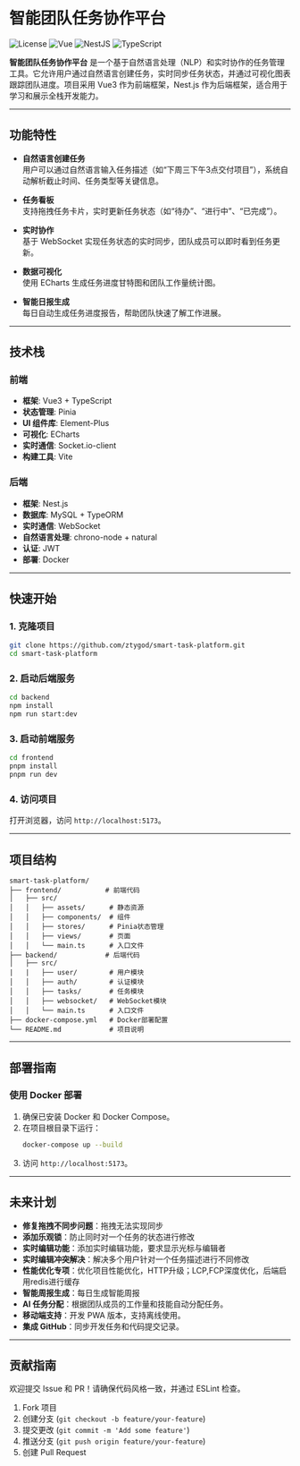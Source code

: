 # 智能团队任务协作平台

![License](https://img.shields.io/badge/license-MIT-blue)
![Vue](https://img.shields.io/badge/vue-3.x-green)
![NestJS](https://img.shields.io/badge/nestjs-9.x-red)
![TypeScript](https://img.shields.io/badge/typescript-5.x-blue)

**智能团队任务协作平台** 是一个基于自然语言处理（NLP）和实时协作的任务管理工具。它允许用户通过自然语言创建任务，实时同步任务状态，并通过可视化图表跟踪团队进度。项目采用 Vue3 作为前端框架，Nest.js 作为后端框架，适合用于学习和展示全栈开发能力。

---

## 功能特性

- **自然语言创建任务**  
  用户可以通过自然语言输入任务描述（如“下周三下午3点交付项目”），系统自动解析截止时间、任务类型等关键信息。

- **任务看板**  
  支持拖拽任务卡片，实时更新任务状态（如“待办”、“进行中”、“已完成”）。

- **实时协作**  
  基于 WebSocket 实现任务状态的实时同步，团队成员可以即时看到任务更新。

- **数据可视化**  
  使用 ECharts 生成任务进度甘特图和团队工作量统计图。

- **智能日报生成**  
  每日自动生成任务进度报告，帮助团队快速了解工作进展。

---

## 技术栈

### 前端
- **框架**: Vue3 + TypeScript
- **状态管理**: Pinia
- **UI 组件库**: Element-Plus
- **可视化**: ECharts
- **实时通信**: Socket.io-client
- **构建工具**: Vite

### 后端
- **框架**: Nest.js
- **数据库**: MySQL + TypeORM
- **实时通信**: WebSocket
- **自然语言处理**: chrono-node + natural
- **认证**: JWT
- **部署**: Docker

---

## 快速开始

### 1. 克隆项目
```bash
git clone https://github.com/ztygod/smart-task-platform.git
cd smart-task-platform
```

### 2. 启动后端服务
```bash
cd backend
npm install
npm run start:dev
```

### 3. 启动前端服务
```bash
cd frontend
pnpm install
pnpm run dev
```

### 4. 访问项目
打开浏览器，访问 `http://localhost:5173`。

---

## 项目结构

```
smart-task-platform/
├── frontend/           # 前端代码
│   ├── src/
│   │   ├── assets/      # 静态资源
│   │   ├── components/  # 组件
│   │   ├── stores/      # Pinia状态管理
│   │   ├── views/       # 页面
│   │   └── main.ts      # 入口文件
├── backend/            # 后端代码
│   ├── src/
|   |   ├── user/        # 用户模块
│   │   ├── auth/        # 认证模块
│   │   ├── tasks/       # 任务模块
│   │   ├── websocket/   # WebSocket模块
│   │   └── main.ts      # 入口文件
├── docker-compose.yml   # Docker部署配置
└── README.md            # 项目说明
```

---

## 部署指南

### 使用 Docker 部署
1. 确保已安装 Docker 和 Docker Compose。
2. 在项目根目录下运行：
   ```bash
   docker-compose up --build
   ```
3. 访问 `http://localhost:5173`。

---

## 未来计划

- **修复拖拽不同步问题**：拖拽无法实现同步
- **添加乐观锁**：防止同时对一个任务的状态进行修改
- **实时编辑功能**：添加实时编辑功能，要求显示光标与编辑者
- **实时编辑冲突解决**：解决多个用户针对一个任务描述进行不同修改
- **性能优化专项**：优化项目性能优化，HTTP升级；LCP,FCP深度优化，后端启用redis进行缓存
- **智能周报生成**：每日生成智能周报
- **AI 任务分配**：根据团队成员的工作量和技能自动分配任务。
- **移动端支持**：开发 PWA 版本，支持离线使用。
- **集成 GitHub**：同步开发任务和代码提交记录。

---

## 贡献指南

欢迎提交 Issue 和 PR！请确保代码风格一致，并通过 ESLint 检查。

1. Fork 项目
2. 创建分支 (`git checkout -b feature/your-feature`)
3. 提交更改 (`git commit -m 'Add some feature'`)
4. 推送分支 (`git push origin feature/your-feature`)
5. 创建 Pull Request



